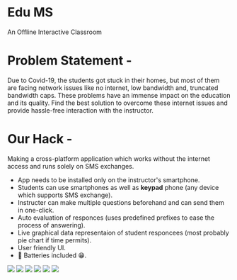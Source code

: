 # Edu MS
An Offline Interactive Classroom

# Problem Statement - 
  Due to Covid-19,  the students got stuck in their homes, but most of them are facing network issues like no internet, low bandwidth and, truncated bandwidth caps.
  These problems have an immense impact on the education and its quality. Find the best solution to overcome these internet issues and provide hassle-free interaction with the       instructor.
  
# Our Hack -
  Making a cross-platform application which works without the internet access and runs solely on SMS exchanges.
   - App needs to be installed only on the instructor's smartphone.
   - Students can use smartphones as well as <b>keypad</b> phone (any device which supports SMS exchange).
   - Instructer can make multiple questions beforehand and can send them in one-click.
   - Auto evaluation of responces (uses predefined prefixes to ease the process of answering).
   - Live graphical data representaion of student responcees (most probably pie chart if time permits).
   - User friendly UI. 
   - 🔋 Batteries included 😁.
   
   
   <img src = "https://github.com/navinkumar-k-015/Edu-Ms/blob/main/Analysis.gif">
   
   <img src = "https://github.com/navinkumar-k-015/Edu-Ms/blob/main/Class.gif">
   
   <img src = "https://github.com/navinkumar-k-015/Edu-Ms/blob/main/Live%20class.gif">
   
   <img src = "https://github.com/navinkumar-k-015/Edu-Ms/blob/main/Student%20Report.gif">
   
   <img src = "https://github.com/navinkumar-k-015/Edu-Ms/blob/main/Students.gif">
   
   <img src = "https://github.com/navinkumar-k-015/Edu-Ms/blob/main/announcement.gif">

